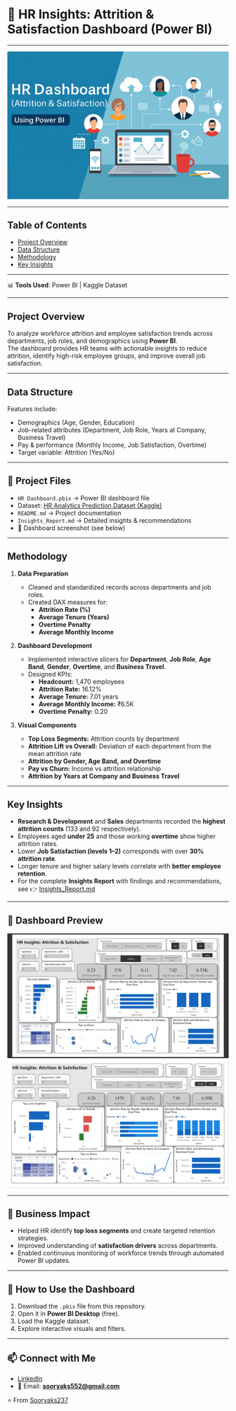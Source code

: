 # 👥 HR Insights: Attrition & Satisfaction Dashboard (Power BI)

---
![HR Insights Dashboard](https://github.com/Sooryaks237/Sooryaks237.github.io/blob/main/assets/img/portfolio/hr-analytics.png)

---
## Table of Contents
- [Project Overview](#project-overview)
- [Data Structure](#data-structure)
- [Methodology](#methodology)
- [Key Insights](#key-insights)

---

📊 **Tools Used**: Power BI | Kaggle Dataset  

---

## Project Overview  
To analyze workforce attrition and employee satisfaction trends across departments, job roles, and demographics using **Power BI**.  
The dashboard provides HR teams with actionable insights to reduce attrition, identify high-risk employee groups, and improve overall job satisfaction.  

---

## Data Structure
Features include:  
- Demographics (Age, Gender, Education)  
- Job-related attributes (Department, Job Role, Years at Company, Business Travel)  
- Pay & performance (Monthly Income, Job Satisfaction, Overtime)  
- Target variable: Attrition (Yes/No)  

---

## 📂 Project Files  
- `HR Dashboard.pbix` → Power BI dashboard file
- Dataset: [HR Analytics Prediction Dataset (Kaggle)](https://www.kaggle.com/datasets/rishikeshkonapure/hr-analytics-prediction)  
- `README.md` → Project documentation  
- `Insights_Report.md` → Detailed insights & recommendations  
- 📸 Dashboard screenshot (see below)  

---
## Methodology  
1. **Data Preparation**  
   - Cleaned and standardized records across departments and job roles.  
   - Created DAX measures for:  
     - **Attrition Rate (%)**  
     - **Average Tenure (Years)**  
     - **Overtime Penalty**  
     - **Average Monthly Income**

2. **Dashboard Development**  
   - Implemented interactive slicers for **Department**, **Job Role**, **Age Band**, **Gender**, **Overtime**, and **Business Travel**.  
   - Designed KPIs:  
     - **Headcount:** 1,470 employees  
     - **Attrition Rate:** 16.12%  
     - **Average Tenure:** 7.01 years  
     - **Average Monthly Income:** ₹6.5K  
     - **Overtime Penalty:** 0.20  

3. **Visual Components**  
   - **Top Loss Segments:** Attrition counts by department  
   - **Attrition Lift vs Overall:** Deviation of each department from the mean attrition rate  
   - **Attrition by Gender, Age Band, and Overtime**  
   - **Pay vs Churn:** Income vs attrition relationship  
   - **Attrition by Years at Company and Business Travel**

---

## Key Insights  
- **Research & Development** and **Sales** departments recorded the **highest attrition counts** (133 and 92 respectively).  
- Employees aged **under 25** and those working **overtime** show higher attrition rates.  
- Lower **Job Satisfaction (levels 1–2)** corresponds with over **30% attrition rate**.  
- Longer tenure and higher salary levels correlate with **better employee retention**.  
- For the complete **Insights Report** with findings and recommendations, see 👉 [Insights_Report.md](Insights_Report.md)  
---

## 📸 Dashboard Preview  

![HR Insights Dashboard](hr_dashboard.png)
![HR Insights Dashboard](hr_dashboard2.png)

---

## 🚀 Business Impact  
- Helped HR identify **top loss segments** and create targeted retention strategies.  
- Improved understanding of **satisfaction drivers** across departments.  
- Enabled continuous monitoring of workforce trends through automated Power BI updates.  
---

## 🚀 How to Use the Dashboard  
1. Download the `.pbix` file from this repository.  
2. Open it in **Power BI Desktop** (free).  
3. Load the Kaggle dataset.  
4. Explore interactive visuals and filters.  

---

## 📫 Connect with Me  
- [LinkedIn](https://www.linkedin.com/in/soorya-k-s-/)  
- 📧 Email: **sooryaks552@gmail.com**  

⭐️ From [Sooryaks237](https://github.com/Sooryaks237)
